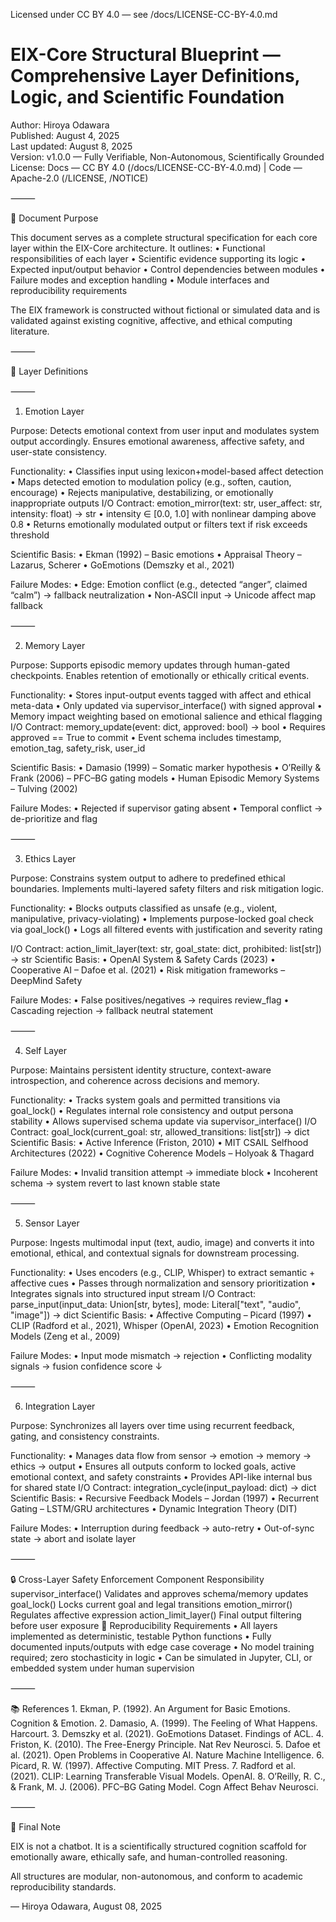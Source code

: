 Licensed under CC BY 4.0 — see /docs/LICENSE-CC-BY-4.0.md
# EIX-Core Structural Blueprint — Comprehensive Layer Definitions, Logic, and Scientific Foundation

Author: Hiroya Odawara  
Published: August 4, 2025  
Last updated: August 8, 2025  
Version: v1.0.0 — Fully Verifiable, Non-Autonomous, Scientifically Grounded  
License: Docs — CC BY 4.0 (/docs/LICENSE-CC-BY-4.0.md) | Code — Apache-2.0 (/LICENSE, /NOTICE)

⸻

🧠 Document Purpose

This document serves as a complete structural specification for each core layer within the EIX-Core architecture. It outlines:
	•	Functional responsibilities of each layer
	•	Scientific evidence supporting its logic
	•	Expected input/output behavior
	•	Control dependencies between modules
	•	Failure modes and exception handling
	•	Module interfaces and reproducibility requirements

The EIX framework is constructed without fictional or simulated data and is validated against existing cognitive, affective, and ethical computing literature.

⸻

🔬 Layer Definitions

⸻

1. Emotion Layer

Purpose:
Detects emotional context from user input and modulates system output accordingly. Ensures emotional awareness, affective safety, and user-state consistency.

Functionality:
	•	Classifies input using lexicon+model-based affect detection
	•	Maps detected emotion to modulation policy (e.g., soften, caution, encourage)
	•	Rejects manipulative, destabilizing, or emotionally inappropriate outputs
I/O Contract:
emotion_mirror(text: str, user_affect: str, intensity: float) -> str
•	intensity ∈ [0.0, 1.0] with nonlinear damping above 0.8
	•	Returns emotionally modulated output or filters text if risk exceeds threshold

Scientific Basis:
	•	Ekman (1992) – Basic emotions
	•	Appraisal Theory – Lazarus, Scherer
	•	GoEmotions (Demszky et al., 2021)

Failure Modes:
	•	Edge: Emotion conflict (e.g., detected “anger”, claimed “calm”) → fallback neutralization
	•	Non-ASCII input → Unicode affect map fallback

⸻

2. Memory Layer

Purpose:
Supports episodic memory updates through human-gated checkpoints. Enables retention of emotionally or ethically critical events.

Functionality:
	•	Stores input-output events tagged with affect and ethical meta-data
	•	Only updated via supervisor_interface() with signed approval
	•	Memory impact weighting based on emotional salience and ethical flagging
I/O Contract:
memory_update(event: dict, approved: bool) -> bool
•	Requires approved == True to commit
	•	Event schema includes timestamp, emotion_tag, safety_risk, user_id

Scientific Basis:
	•	Damasio (1999) – Somatic marker hypothesis
	•	O’Reilly & Frank (2006) – PFC–BG gating models
	•	Human Episodic Memory Systems – Tulving (2002)

Failure Modes:
	•	Rejected if supervisor gating absent
	•	Temporal conflict → de-prioritize and flag

⸻

3. Ethics Layer

Purpose:
Constrains system output to adhere to predefined ethical boundaries. Implements multi-layered safety filters and risk mitigation logic.

Functionality:
	•	Blocks outputs classified as unsafe (e.g., violent, manipulative, privacy-violating)
	•	Implements purpose-locked goal check via goal_lock()
	•	Logs all filtered events with justification and severity rating

I/O Contract:
action_limit_layer(text: str, goal_state: dict, prohibited: list[str]) -> str
Scientific Basis:
	•	OpenAI System & Safety Cards (2023)
	•	Cooperative AI – Dafoe et al. (2021)
	•	Risk mitigation frameworks – DeepMind Safety

Failure Modes:
	•	False positives/negatives → requires review_flag
	•	Cascading rejection → fallback neutral statement

⸻

4. Self Layer

Purpose:
Maintains persistent identity structure, context-aware introspection, and coherence across decisions and memory.

Functionality:
	•	Tracks system goals and permitted transitions via goal_lock()
	•	Regulates internal role consistency and output persona stability
	•	Allows supervised schema update via supervisor_interface()
I/O Contract:
goal_lock(current_goal: str, allowed_transitions: list[str]) -> dict
Scientific Basis:
	•	Active Inference (Friston, 2010)
	•	MIT CSAIL Selfhood Architectures (2022)
	•	Cognitive Coherence Models – Holyoak & Thagard

Failure Modes:
	•	Invalid transition attempt → immediate block
	•	Incoherent schema → system revert to last known stable state

⸻

5. Sensor Layer

Purpose:
Ingests multimodal input (text, audio, image) and converts it into emotional, ethical, and contextual signals for downstream processing.

Functionality:
	•	Uses encoders (e.g., CLIP, Whisper) to extract semantic + affective cues
	•	Passes through normalization and sensory prioritization
	•	Integrates signals into structured input stream
I/O Contract:
parse_input(input_data: Union[str, bytes], mode: Literal["text", "audio", "image"]) -> dict
Scientific Basis:
	•	Affective Computing – Picard (1997)
	•	CLIP (Radford et al., 2021), Whisper (OpenAI, 2023)
	•	Emotion Recognition Models (Zeng et al., 2009)

Failure Modes:
	•	Input mode mismatch → rejection
	•	Conflicting modality signals → fusion confidence score ↓

⸻

6. Integration Layer

Purpose:
Synchronizes all layers over time using recurrent feedback, gating, and consistency constraints.

Functionality:
	•	Manages data flow from sensor → emotion → memory → ethics → output
	•	Ensures all outputs conform to locked goals, active emotional context, and safety constraints
	•	Provides API-like internal bus for shared state
I/O Contract:
integration_cycle(input_payload: dict) -> dict
Scientific Basis:
	•	Recursive Feedback Models – Jordan (1997)
	•	Recurrent Gating – LSTM/GRU architectures
	•	Dynamic Integration Theory (DIT)

Failure Modes:
	•	Interruption during feedback → auto-retry
	•	Out-of-sync state → abort and isolate layer

⸻

🔒 Cross-Layer Safety Enforcement
Component
Responsibility
supervisor_interface()
Validates and approves schema/memory updates
goal_lock()
Locks current goal and legal transitions
emotion_mirror()
Regulates affective expression
action_limit_layer()
Final output filtering before user exposure
🧪 Reproducibility Requirements
	•	All layers implemented as deterministic, testable Python functions
	•	Fully documented inputs/outputs with edge case coverage
	•	No model training required; zero stochasticity in logic
	•	Can be simulated in Jupyter, CLI, or embedded system under human supervision

⸻

📚 References
	1.	Ekman, P. (1992). An Argument for Basic Emotions. Cognition & Emotion.
	2.	Damasio, A. (1999). The Feeling of What Happens. Harcourt.
	3.	Demszky et al. (2021). GoEmotions Dataset. Findings of ACL.
	4.	Friston, K. (2010). The Free-Energy Principle. Nat Rev Neurosci.
	5.	Dafoe et al. (2021). Open Problems in Cooperative AI. Nature Machine Intelligence.
	6.	Picard, R. W. (1997). Affective Computing. MIT Press.
	7.	Radford et al. (2021). CLIP: Learning Transferable Visual Models. OpenAI.
	8.	O’Reilly, R. C., & Frank, M. J. (2006). PFC–BG Gating Model. Cogn Affect Behav Neurosci.

⸻

🧠 Final Note

EIX is not a chatbot.
It is a scientifically structured cognition scaffold for emotionally aware, ethically safe, and human-controlled reasoning.

All structures are modular, non-autonomous, and conform to academic reproducibility standards.

— Hiroya Odawara, August 08, 2025

